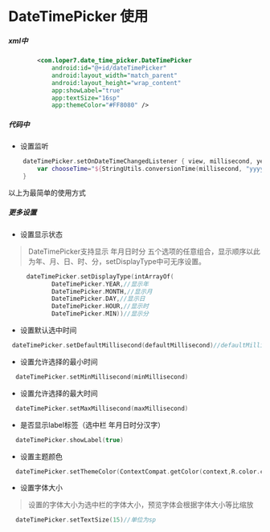 # DateTimePicker 使用
##### xml中
``` xml
        <com.loper7.date_time_picker.DateTimePicker
            android:id="@+id/dateTimePicker"
            android:layout_width="match_parent"
            android:layout_height="wrap_content"
            app:showLabel="true"
            app:textSize="16sp"
            app:themeColor="#FF8080" />
```
##### 代码中
* 设置监听
``` kotlin
    dateTimePicker.setOnDateTimeChangedListener { view, millisecond, year, month, day, hour, minute ->
        var chooseTime="${StringUtils.conversionTime(millisecond, "yyyy年MM月dd日 HH时mm分")}"
    }
```
以上为最简单的使用方式
##### 更多设置
* 设置显示状态
>DateTimePicker支持显示 年月日时分 五个选项的任意组合，显示顺序以此为年、月、日、时、分，setDisplayType中可无序设置。
``` kotlin
     dateTimePicker.setDisplayType(intArrayOf(
            DateTimePicker.YEAR,//显示年
            DateTimePicker.MONTH,//显示月
            DateTimePicker.DAY,//显示日
            DateTimePicker.HOUR,//显示时
            DateTimePicker.MIN))//显示分
```
* 设置默认选中时间
``` kotlin
 dateTimePicker.setDefaultMillisecond(defaultMillisecond)//defaultMillisecond 为毫秒时间戳
```
* 设置允许选择的最小时间
``` kotlin
  dateTimePicker.setMinMillisecond(minMillisecond)
```
* 设置允许选择的最大时间
``` kotlin
  dateTimePicker.setMaxMillisecond(maxMillisecond)
```
*  是否显示label标签（选中栏 年月日时分汉字）
``` kotlin
  dateTimePicker.showLabel(true)
```
*  设置主题颜色
``` kotlin
  dateTimePicker.setThemeColor(ContextCompat.getColor(context,R.color.colorPrimary))
```
*  设置字体大小
>设置的字体大小为选中栏的字体大小，预览字体会根据字体大小等比缩放
``` kotlin
  dateTimePicker.setTextSize(15)//单位为sp
```
